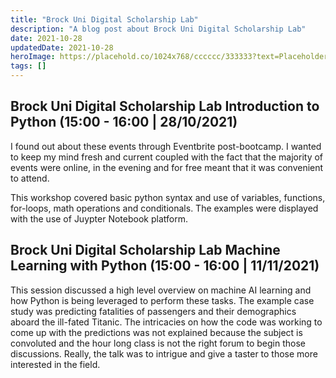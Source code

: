 ```yaml
---
title: "Brock Uni Digital Scholarship Lab"
description: "A blog post about Brock Uni Digital Scholarship Lab"
date: 2021-10-28
updatedDate: 2021-10-28
heroImage: https://placehold.co/1024x768/cccccc/333333?text=Placeholder
tags: []
---
```


## Brock Uni Digital Scholarship Lab Introduction to Python (15:00 - 16:00 | 28/10/2021)

I found out about these events through Eventbrite post-bootcamp. I wanted to keep my mind fresh and current coupled with the fact that the majority of events were online, in the evening and for free meant that it was convenient to attend.

This workshop covered basic python syntax and use of variables, functions, for-loops, math operations and conditionals. The examples were displayed with the use of Juypter Notebook platform.

## Brock Uni Digital Scholarship Lab Machine Learning with Python (15:00 - 16:00 | 11/11/2021)

This session discussed a high level overview on machine AI learning and how Python is being leveraged to perform these tasks. The example case study was predicting fatalities of passengers and their demographics aboard the ill-fated Titanic. The intricacies on how the code was working to come up with the predictions was not explained because the subject is convoluted and the hour long class is not the right forum to begin those discussions. Really, the talk was to intrigue and give a taster to those more interested in the field.